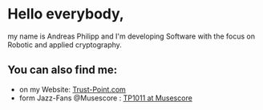 # Hello everybody,
my name is Andreas Philipp and I'm developing Software with the focus on Robotic and applied cryptography.

## You can also find me: 
* on my Website: [Trust-Point.com](https://trust-point.com)
* form Jazz-Fans @Musescore : [TP1011 at Musescore](https://musescore.com/user/3023966)

